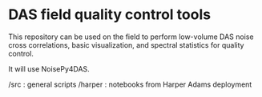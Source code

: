 # DAS field quality control tools

This repository can be used on the field to perform low-volume DAS noise cross correlations, basic visualization, and spectral statistics for quality control.

It will use NoisePy4DAS.

/src	: general scripts
/harper	: notebooks from Harper Adams deployment
